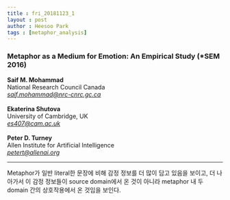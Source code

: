 ```yaml
---
title : fri_20181123_1
layout : post
author : Heesoo Park
tags : [metaphor_analysis]
---
```


<h3>Metaphor as a Medium for Emotion: An Empirical Study (*SEM 2016)</h3>


<p>

<b>Saif M. Mohammad</b><br/>
National Research Council Canada<br/>
<em>saif.mohammad@nrc-cnrc.gc.ca</em><br/><br/>
<b>Ekaterina Shutova</b><br/>
University of Cambridge, UK<br/>
<em>es407@cam.ac.uk</em><br/><Br/>
<b>Peter D. Turney</b><br/>
Allen Institute for Artificial Intelligence<br/>
<em>petert@allenai.org</em><Br/>








</p>

<hr />
<p>
Metaphor가 일반 literal한 문장에 비해 감정 정보를 더 많이 담고 있음을 보이고, 더 나아가서 이 감정 정보들이 source domain에서 온 것이 아니라 metaphor 내 두 domain 간의 상호작용에서 온 것임을 보인다.
</p>
